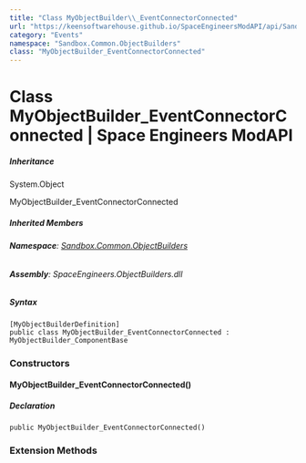 ```yaml
---
title: "Class MyObjectBuilder\\_EventConnectorConnected"
url: "https://keensoftwarehouse.github.io/SpaceEngineersModAPI/api/Sandbox.Common.ObjectBuilders.MyObjectBuilder_EventConnectorConnected.html"
category: "Events"
namespace: "Sandbox.Common.ObjectBuilders"
class: "MyObjectBuilder_EventConnectorConnected"
---
```


# Class MyObjectBuilder\_EventConnectorConnected | Space Engineers ModAPI

##### Inheritance

System.Object

MyObjectBuilder\_EventConnectorConnected

##### Inherited Members

###### **Namespace**: [Sandbox.Common.ObjectBuilders](https://keensoftwarehouse.github.io/SpaceEngineersModAPI/api/Sandbox.Common.ObjectBuilders.html)

###### **Assembly**: SpaceEngineers.ObjectBuilders.dll

##### Syntax

```
[MyObjectBuilderDefinition]
public class MyObjectBuilder_EventConnectorConnected : MyObjectBuilder_ComponentBase
```

### Constructors

#### MyObjectBuilder\_EventConnectorConnected()

##### Declaration

```
public MyObjectBuilder_EventConnectorConnected()
```

### Extension Methods